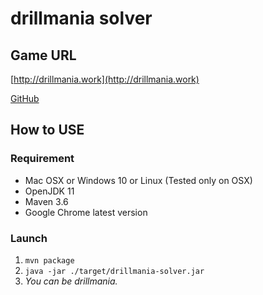 # drillmania solver

## Game URL
[http://drillmania.work](http://drillmania.work)

[GitHub](https://github.com/motodimago/drillmania)

## How to USE

### Requirement
- Mac OSX or Windows 10 or Linux (Tested only on OSX)
- OpenJDK 11
- Maven 3.6
- Google Chrome latest version

### Launch
1. `mvn package`
2. `java -jar ./target/drillmania-solver.jar`
3. *You can be drillmania.*